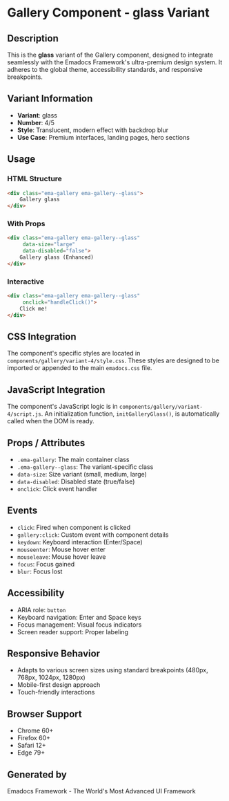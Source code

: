 # Gallery Component - glass Variant

## Description
This is the **glass** variant of the Gallery component, designed to integrate seamlessly with the Emadocs Framework's ultra-premium design system. It adheres to the global theme, accessibility standards, and responsive breakpoints.

## Variant Information
- **Variant**: glass
- **Number**: 4/5
- **Style**: Translucent, modern effect with backdrop blur
- **Use Case**: Premium interfaces, landing pages, hero sections

## Usage

### HTML Structure
```html
<div class="ema-gallery ema-gallery--glass">
    Gallery glass
</div>
```

### With Props
```html
<div class="ema-gallery ema-gallery--glass" 
     data-size="large" 
     data-disabled="false">
    Gallery glass (Enhanced)
</div>
```

### Interactive
```html
<div class="ema-gallery ema-gallery--glass" 
     onclick="handleClick()">
    Click me!
</div>
```

## CSS Integration
The component's specific styles are located in `components/gallery/variant-4/style.css`. These styles are designed to be imported or appended to the main `emadocs.css` file.

## JavaScript Integration
The component's JavaScript logic is in `components/gallery/variant-4/script.js`. An initialization function, `initGalleryGlass()`, is automatically called when the DOM is ready.

## Props / Attributes
- `.ema-gallery`: The main container class
- `.ema-gallery--glass`: The variant-specific class
- `data-size`: Size variant (small, medium, large)
- `data-disabled`: Disabled state (true/false)
- `onclick`: Click event handler

## Events
- `click`: Fired when component is clicked
- `gallery:click`: Custom event with component details
- `keydown`: Keyboard interaction (Enter/Space)
- `mouseenter`: Mouse hover enter
- `mouseleave`: Mouse hover leave
- `focus`: Focus gained
- `blur`: Focus lost

## Accessibility
- ARIA role: `button`
- Keyboard navigation: Enter and Space keys
- Focus management: Visual focus indicators
- Screen reader support: Proper labeling

## Responsive Behavior
- Adapts to various screen sizes using standard breakpoints (480px, 768px, 1024px, 1280px)
- Mobile-first design approach
- Touch-friendly interactions

## Browser Support
- Chrome 60+
- Firefox 60+
- Safari 12+
- Edge 79+

## Generated by
Emadocs Framework - The World's Most Advanced UI Framework
